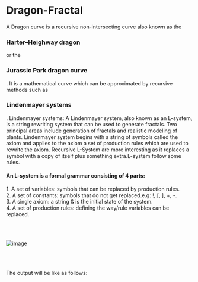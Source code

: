 # Dragon-Fractal

A Dragon curve is a recursive non-intersecting curve also known as the <h3>Harter–Heighway dragon</h3> or the <h3>Jurassic Park dragon curve</h3>. It is a mathematical curve which can be approximated by recursive methods such as <h3>Lindenmayer systems</h3>. Lindenmayer systems: A Lindenmayer system, also known as an L-system, is a string rewriting system that can be used to generate fractals. Two principal areas include generation of fractals and realistic modeling of plants. Lindenmayer system begins with a string of symbols called the axiom and applies to the axiom a set of production rules which are used to rewrite the axiom. Recursive L-System are more interesting as it replaces a symbol with a copy of itself plus something extra.L-system follow some rules.

<h4>An L-system is a formal grammar consisting of 4 parts:</h4>
1. A set of variables: symbols that can be replaced by production rules.<br>
2. A set of constants: symbols that do not get replaced.e.g: !, [, ], +, -.<br>
3. A single axiom: a string & is the initial state of the system.<br>
4. A set of production rules: defining the way/rule variables can be replaced.<br>

<br><br>

![image](https://github.com/Roshankumarb31/Dragon-Fractal/assets/118297543/d64451c2-f844-4b3f-adb3-fa97dd39c11f)

<br>
<br>

The output will be like as follows:<br>
